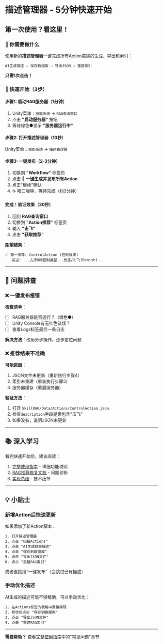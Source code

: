 # 描述管理器 - 5分钟快速开始

## 第一次使用？看这里！

### 📝 你需要做什么

使用新的**描述管理器**一键完成所有Action描述的生成、导出和索引：

```
AI生成描述 → 保存数据库 → 导出JSON → 重建索引
```

**只需1次点击！**

### 🚀 快速开始（3步）

#### 步骤1: 启动RAG服务器（1分钟）

1. Unity菜单：`技能系统` → `RAG查询窗口`
2. 点击 **"启动服务器"** 按钮
3. 等待绿色●显示 **"服务器运行中"**

#### 步骤2: 打开描述管理器（10秒）

Unity菜单：`技能系统` → `描述管理器`

#### 步骤3: 一键发布（2-3分钟）

1. 切换到 **"Workflow"** 标签页
2. 点击 **🚀 一键生成并发布所有Action**
3. 点击"继续"确认
4. ☕ 喝口咖啡，等待完成（约2分钟）

#### 完成！验证效果（30秒）

1. 回到 **RAG查询窗口**
2. 切换到 **"Action推荐"** 标签页
3. 输入 **"击飞"**
4. 点击 **"获取推荐"**

**期望结果**：
```
✅ 第一推荐: ControlAction (控制效果)
   描述: ...支持8种控制类型...放逐/击飞(Banish)...
```

---

## 🔧 问题排查

### ❌ 一键发布报错

**检查清单**：
- [ ] RAG服务器是否运行？（绿色●）
- [ ] Unity Console有无红色错误？
- [ ] 查看Logs标签最后一条日志

**解决方法**：改用分步操作，逐步定位问题

### ❌ 推荐结果不准确

**可能原因**：
1. JSON文件未更新（重新执行步骤4）
2. 索引未重建（重新执行步骤5）
3. 服务器缓存（重启服务器）

**验证方法**：
1. 打开 `SkillRAG/Data/Actions/ControlAction.json`
2. 检查`description`字段是否包含"击飞"
3. 如果没有，说明JSON未更新

---

## 📚 深入学习

看完快速开始后，建议阅读：

1. [完整使用指南](description-manager-guide.md) - 详细功能说明
2. [RAG推荐修复文档](rag-fix-complete-guide.md) - 问题诊断
3. [实现总结](description-manager-summary.md) - 技术细节

---

## 💡 小贴士

### 新增Action后快速更新

如果添加了新Action脚本：

```
1. 打开描述管理器
2. 点击 "扫描Actions"
3. 点击 "AI生成缺失描述"
4. 点击 "保存到数据库"
5. 点击 "导出JSON文件"
6. 点击 "重建RAG索引"
```

或者直接用"一键发布"（会跳过已有描述）

### 手动优化描述

AI生成的描述可能不够精确，可以手动优化：

```
1. 在Actions标签的表格中直接编辑
2. 修改后点击 "保存到数据库"
3. 点击 "导出JSON文件"
4. 点击 "重建RAG索引"
```

---

**需要帮助？** 查看[完整使用指南](description-manager-guide.md)中的"常见问题"章节
